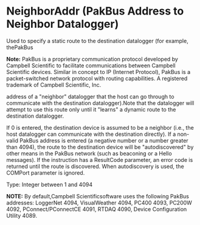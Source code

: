 # NeighborAddr (PakBus Address to Neighbor Datalogger)

Used to specify a static route to the destination datalogger (for example, thePakBus

**Note:** PakBus is a proprietary communication protocol developed by Campbell Scientific to facilitate communications between Campbell Scientific devices. Similar in concept to IP (Internet Protocol), PakBus is a packet-switched network protocol with routing capabilities. A registered trademark of Campbell Scientific, Inc.

address of a "neighbor" datalogger that the host can go through to communicate with the destination datalogger).Note that the datalogger will attempt to use this route only until it "learns" a dynamic route to the destination datalogger.

If 0 is entered, the destination device is assumed to be a neighbor (i.e., the host datalogger can communicate with the destination directly). If a non-valid PakBus address is entered (a negative number or a number greater than 4094), the route to the destination device will be "autodiscovered" by other means in the PakBus network (such as beaconing or a Hello messages). If the instruction has a ResultCode parameter, an error code is returned until the route is discovered. When autodiscovery is used, the COMPort parameter is ignored.

Type: Integer between 1 and 4094

**NOTE:** By default,Campbell Scientificsoftware uses the following PakBus addresses: LoggerNet 4094, VisualWeather 4094, PC400 4093, PC200W 4092, PConnect/PConnectCE 4091, RTDAQ 4090, Device Configuration Utility 4089.
